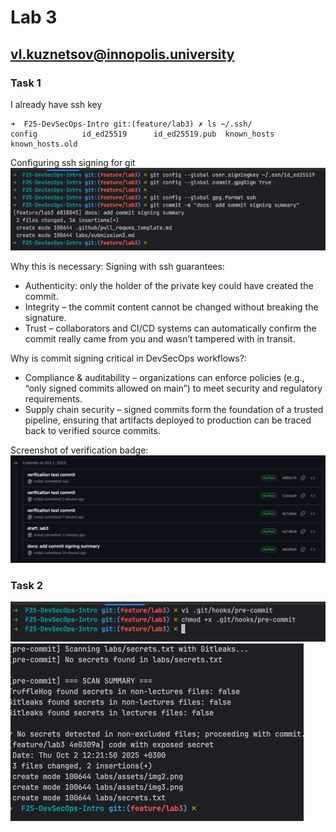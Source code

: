 # Lab 3
## vl.kuznetsov@innopolis.university


### Task 1

I already have ssh key

```shell
➜  F25-DevSecOps-Intro git:(feature/lab3) ✗ ls ~/.ssh/                    
config          id_ed25519      id_ed25519.pub  known_hosts     known_hosts.old
```

Configuring ssh signing for git
![img.png](assets/img.png)

Why this is necessary:
Signing with ssh guarantees:
 - Authenticity: only the holder of the private key could have created the commit.
 - Integrity – the commit content cannot be changed without breaking the signature.
 - Trust – collaborators and CI/CD systems can automatically confirm the commit really came from you and wasn’t tampered with in transit.

Why is commit signing critical in DevSecOps workflows?:
 - Compliance & auditability – organizations can enforce policies (e.g., “only signed commits allowed on main”) to meet security and regulatory requirements.
 - Supply chain security – signed commits form the foundation of a trusted pipeline, ensuring that artifacts deployed to production can be traced back to verified source commits.

Screenshot of verification badge:
![img.png](assets/img2.png)


### Task 2

![img.png](assets/img3.png)
![img.png](assets/img4.png)